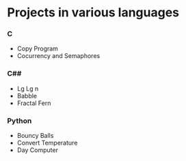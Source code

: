 # Projects in various languages

### C
* Copy Program
* Cocurrency and Semaphores

### C##
* Lg Lg n
* Babble
* Fractal Fern

### Python
* Bouncy Balls 
* Convert Temperature
* Day Computer
